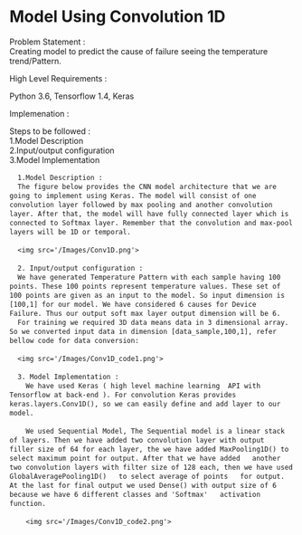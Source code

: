 # Model Using Convolution 1D  

Problem Statement :  
Creating model to predict the cause of failure seeing the temperature trend/Pattern.  

High Level Requirements :  

Python 3.6, Tensorflow 1.4, Keras  

Implemenation :   

Steps to be followed :    
      1.Model Description  
      2.Input/output configuration  
      3.Model Implementation  

      1.Model Description :  
      The figure below provides the CNN model architecture that we are going to implement using Keras. The model will consist of one   convolution layer followed by max pooling and another convolution layer. After that, the model will have fully connected layer which is   connected to Softmax layer. Remember that the convolution and max-pool layers will be 1D or temporal.    

      <img src='/Images/Conv1D.png'>  

      2. Input/output configuration :  
      We have generated Temperature Pattern with each sample having 100 points. These 100 points represent temperature values. These set of     100 points are given as an input to the model. So input dimension is [100,1] for our model. We have considered 6 causes for Device   Failure. Thus our output soft max layer output dimension will be 6.    
      For training we required 3D data means data in 3 dimensional array. So we converted input data in dimension [data_sample,100,1], refer   bellow code for data conversion:    

      <img src='/Images/Conv1D_code1.png'>   

      3. Model Implementation :   
        We have used Keras ( high level machine learning  API with Tensorflow at back-end ). For convolution Keras provides   keras.layers.Conv1D(), so we can easily define and add layer to our model.    

        We used Sequential Model, The Sequential model is a linear stack of layers. Then we have added two convolution layer with output     filler size of 64 for each layer, the we have added MaxPooling1D() to select maximum point for output. After that we have added   another two convolution layers with filter size of 128 each, then we have used GlobalAveragePooling1D()   to select average of points   for output. At the last for final output we used Dense() with output size of 6 because we have 6 different classes and 'Softmax'   activation function.  

        <img src='/Images/Conv1D_code2.png'>   

